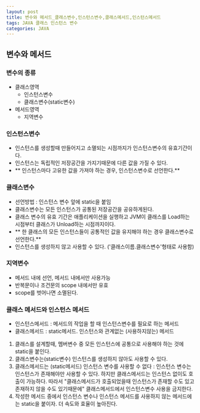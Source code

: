 ```yaml
---
layout: post
title: 변수와 메서드_클래스변수,인스턴스변수,클래스메서드,인스턴스메서드
tags: JAVA 클래스 인스턴스 변수
categories: JAVA
---
```


## 변수와 메서드

### 변수의 종류

- 클래스영역
  - 인스턴스변수
  - 클래스변수(static변수)
- 메서드영역
  - 지역변수

### 인스턴스변수
- 인스턴스를 생성할때 만들어지고 소멸되는 시점까지가 인스턴스변수의 유효기간이다.
- 인스턴스는 독립적인 저장공간을 가지기때문에 다른 값을 가질 수 있다.
- ** 인스턴스마다 고유한 값을 가져야 하는 경우, 인스턴스변수로 선언한다.**

### 클래스변수
- 선언방법 : 인스턴스 변수 앞에 static을 붙임
- 클래스변수는 모든 인스턴스가 공통된 저장공간을 공유하게된다.
- 클래스 변수의 유효 기간은 애플리케이션을 실행하고 JVM이 클래스를 Load하는 시점부터 클래스가 Unload하는 시점까지이다.
- ** 한 클래스의 모든 인스턴스들이 공통적인 값을 유지해야 하는 경우 클래스변수로 선언한다.**
- 인스턴스를 생성하지 않고 사용할 수 있다. ('클래스이름.클래스변수'형태로 사용함)

### 지역변수
- 메서드 내에 선언, 메서드 내에서만 사용가능
- 반복문이나 조건문의 scope 내에서만 유효
- scope를 벗어나면 소멸된다.


### 클래스 메서드와 인스턴스 메서드
- 인스턴스메서드 : 메서드의 작업을 할 때 인스턴스변수를 필요로 하는 메서드
- 클래스메서드 : static메서드. 인스턴스와 관계없는 (사용하지않는) 메서드

1. 클래스를 설계할때, 멤버변수 중 모든 인스턴스에 공통으로 사용해야 하는 것에 static을 붙인다.
2. 클래스변수는(static변수) 인스턴스를 생성하지 않아도 사용할 수 있다.
3. 클래스메서드는 (static메서드) 인스턴스 변수를 사용할 수 없다 : 인스턴스 변수는 인스턴스가 존재해야만 사용할 수 있다. 하지만 클래스메서드는 인스턴스 없이도 호출이 가능하다. 따라서 "클래스메서드가 호출되었을때 인스턴스가 존재할 수도 있고 존재하지 않을 수도 있기때문에" 클래스메서드에서 인스턴스변수 사용을 금지한다.
4. 작성한 메서드 중에서 인스턴스 변수나 인스턴스 메서드를 사용하지 않는 메서드에는 static을 붙이자. 더 속도와 효율이 높아진다.
